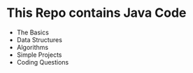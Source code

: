 # This Repo contains Java Code 
+ The Basics
+ Data Structures
+ Algorithms 
+ Simple Projects
+ Coding Questions